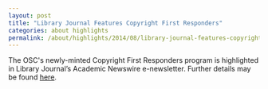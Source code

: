```yaml
---
layout: post
title: "Library Journal Features Copyright First Responders"
categories: about highlights
permalink: /about/highlights/2014/08/library-journal-features-copyright-first-responders/index.html
---
```

<p>The OSC's newly-minted Copyright First Responders program is highlighted in Library Journal’s Academic Newswire e-newsletter. Further details may be found&nbsp;<a href="http://lj.libraryjournal.com/2014/08/copyright/harvards-copyright-first-responders-to-the-rescue">here</a>.</p>